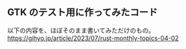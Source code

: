 ## GTK のテスト用に作ってみたコード
以下の内容を、ほぼそのまま書いてみただけのもの。
https://gihyo.jp/article/2023/07/rust-monthly-topics-04-02

